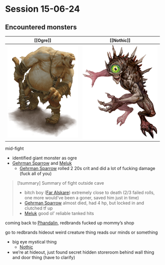 # Session 15-06-24

## Encountered monsters

| <center>[[Ogre]]</center>                          | <center>[[Nothic]]</center>                        |
| -------------------------------------------------- | -------------------------------------------------- |
| ![300](images/Pasted%20image%2020240615185449.png) | ![300](images/Pasted%20image%2020240615223756.png) |

mid-fight
- identified giant monster as ogre
- [Gehrman Sparrow](Gehrman%20Sparrow.md) and [Meluk](Meluk%20McDod.md) 
	- [Gehrman Sparrow](Gehrman%20Sparrow.md) rolled 2 20s crit and did a lot of fucking damage (fuck all of you)

> [!summary] Summary of fight outside cave 
> - bitch boy ([Far Alskare](Far%20Alskare.md)) extremely close to death (2/3 failed rolls, one more would’ve been a goner, saved him just in time)
> - [Gehrman Sparrow](Gehrman%20Sparrow.md) almost died, had 4 hp, but locked in and clutched tf up
> - [Meluk](Meluk%20McDod.md) good ol’ reliable tanked hits

coming back to [Phandalin](Phandalin.md), redbrands fucked up mommy’s shop 

go to redbrands hideout
weird creature thing reads our minds or something
- big eye mystical thing
	- [Nothic](Nothic.md)
- we’re at hideout, just found secret hidden storeroom behind wall thing and door thing (have to clarify)
